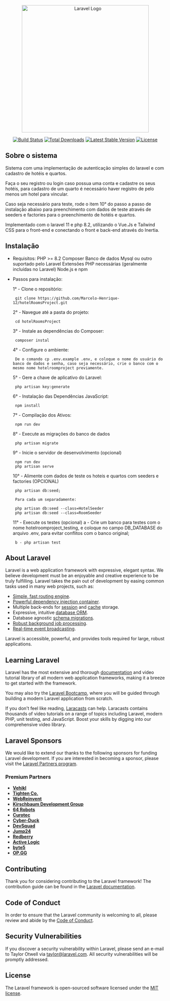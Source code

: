 <p align="center"><a href="https://laravel.com" target="_blank"><img src="https://raw.githubusercontent.com/laravel/art/master/logo-lockup/5%20SVG/2%20CMYK/1%20Full%20Color/laravel-logolockup-cmyk-red.svg" width="400" alt="Laravel Logo"></a></p>

<p align="center">
<a href="https://github.com/laravel/framework/actions"><img src="https://github.com/laravel/framework/workflows/tests/badge.svg" alt="Build Status"></a>
<a href="https://packagist.org/packages/laravel/framework"><img src="https://img.shields.io/packagist/dt/laravel/framework" alt="Total Downloads"></a>
<a href="https://packagist.org/packages/laravel/framework"><img src="https://img.shields.io/packagist/v/laravel/framework" alt="Latest Stable Version"></a>
<a href="https://packagist.org/packages/laravel/framework"><img src="https://img.shields.io/packagist/l/laravel/framework" alt="License"></a>
</p>


## Sobre o sistema

Sistema com uma implementação de autenticação simples do laravel e com  cadastro de hotéis e quartos.

Faça o seu registro ou login caso possua uma conta e cadastre os seus hotéis, para cadastro de um quarto é necessário haver registro de pelo menos um hotel para vincular.

Caso seja necessário para teste, rode o item 10° do passo a passo de instalação abaixo para preenchimento com dados de teste através de seeders e factories para o preenchimento de hotéis e quartos.

Implementado com o laravel 11  e php 8.2, utilizando o Vue.Js e Tailwind CSS para o front-end e conectando o front e back-end através do Inertia.

## Instalação

 - Requisitos:
        PHP >= 8.2
        Composer
        Banco de dados Mysql ou outro suportado pelo Laravel
        Extensões PHP necessárias (geralmente incluídas no Laravel)
        Node.js e npm

 - Passos para instalação:

    1° - Clone o repositório: 
    
        git clone https://github.com/Marcelo-Henrique-12/hotelRoomsProject.git
    
    2° - Navegue até a pasta do projeto:

        cd hotelRoomsProject

    3° - Instale as dependências do Composer:

        composer instal

    4° - Configure o ambiente:

        De o comando cp .env.example .env, e coloque o nome do usuário do banco de dados e senha, caso seja necessário, crie o banco com o mesmo nome hotelroomproject previamente.

    5° - Gere a chave de aplicativo do Laravel:

        php artisan key:generate

    6° - Instalação das Dependências JavaScript: 

        npm install

    7° - Compilação dos Ativos: 

        npm run dev
        

    8° - Execute as migrações do banco de dados

        php artisan migrate

    9° - Inicie o servidor de desenvolvimento (opcional)

        npm run dev
        php artisan serve


    10° - Alimente com dados de teste os hoteis e quartos com seeders e factories (OPCIONAL)

        php artisan db:seed;

        Para cada um separadamente:

        php artisan db:seed --class=HotelSeeder
        php artisan db:seed --class=RoomSeeder
 

    11° - Execute os testes (opcional)
        a - Crie um banco para testes com o nome hotelroomproject_testing, e coloque no campo DB_DATABASE do arquivo .env, para evitar conflitos    com o banco original;

        b - php artisan test


## About Laravel

Laravel is a web application framework with expressive, elegant syntax. We believe development must be an enjoyable and creative experience to be truly fulfilling. Laravel takes the pain out of development by easing common tasks used in many web projects, such as:

- [Simple, fast routing engine](https://laravel.com/docs/routing).
- [Powerful dependency injection container](https://laravel.com/docs/container).
- Multiple back-ends for [session](https://laravel.com/docs/session) and [cache](https://laravel.com/docs/cache) storage.
- Expressive, intuitive [database ORM](https://laravel.com/docs/eloquent).
- Database agnostic [schema migrations](https://laravel.com/docs/migrations).
- [Robust background job processing](https://laravel.com/docs/queues).
- [Real-time event broadcasting](https://laravel.com/docs/broadcasting).

Laravel is accessible, powerful, and provides tools required for large, robust applications.

## Learning Laravel

Laravel has the most extensive and thorough [documentation](https://laravel.com/docs) and video tutorial library of all modern web application frameworks, making it a breeze to get started with the framework.

You may also try the [Laravel Bootcamp](https://bootcamp.laravel.com), where you will be guided through building a modern Laravel application from scratch.

If you don't feel like reading, [Laracasts](https://laracasts.com) can help. Laracasts contains thousands of video tutorials on a range of topics including Laravel, modern PHP, unit testing, and JavaScript. Boost your skills by digging into our comprehensive video library.

## Laravel Sponsors

We would like to extend our thanks to the following sponsors for funding Laravel development. If you are interested in becoming a sponsor, please visit the [Laravel Partners program](https://partners.laravel.com).

### Premium Partners

- **[Vehikl](https://vehikl.com/)**
- **[Tighten Co.](https://tighten.co)**
- **[WebReinvent](https://webreinvent.com/)**
- **[Kirschbaum Development Group](https://kirschbaumdevelopment.com)**
- **[64 Robots](https://64robots.com)**
- **[Curotec](https://www.curotec.com/services/technologies/laravel/)**
- **[Cyber-Duck](https://cyber-duck.co.uk)**
- **[DevSquad](https://devsquad.com/hire-laravel-developers)**
- **[Jump24](https://jump24.co.uk)**
- **[Redberry](https://redberry.international/laravel/)**
- **[Active Logic](https://activelogic.com)**
- **[byte5](https://byte5.de)**
- **[OP.GG](https://op.gg)**

## Contributing

Thank you for considering contributing to the Laravel framework! The contribution guide can be found in the [Laravel documentation](https://laravel.com/docs/contributions).

## Code of Conduct

In order to ensure that the Laravel community is welcoming to all, please review and abide by the [Code of Conduct](https://laravel.com/docs/contributions#code-of-conduct).

## Security Vulnerabilities

If you discover a security vulnerability within Laravel, please send an e-mail to Taylor Otwell via [taylor@laravel.com](mailto:taylor@laravel.com). All security vulnerabilities will be promptly addressed.

## License

The Laravel framework is open-sourced software licensed under the [MIT license](https://opensource.org/licenses/MIT).
